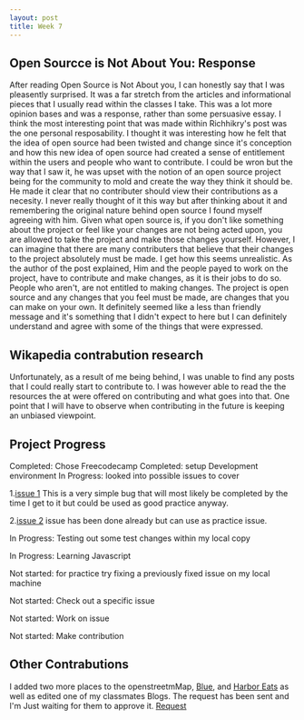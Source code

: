 ```yaml
---
layout: post
title: Week 7
---
```



## Open Sourcce is Not About You: Response
After reading Open Source is Not About you, I can honestly say that I was pleasently surprised. 
It was a far stretch from the articles and informational pieces that I usually read within the classes I take.
This was a lot more opinion bases and  was a response, rather than some persuasive essay. I think the most interesting point that 
was made within Richhikry's post was the one personal resposability. I thought it was interesting how he felt that the idea of
open source had been twisted and change since it's conception and how this new idea of open source had created a sense of entitlement 
within the users and people who want to contribute. I could be wron but the way that I saw it, he was upset with the notion of an open
source project being for the community to mold and create the way they think it should be. He made it clear that no contributer should view
their contributions as a necesity. I never really thought of it this way but after thinking about it and remembering the original nature behind
open source I found myself agreeing with him. Given what open source is, if you don't like something about the project or feel like your changes 
are not being acted upon, you are allowed to take the project and make those changes yourself. However, I can imagine that there are many
contributers that believe that their changes to the project absolutely must be made.
I get how this seems unrealistic. As the author of the post explained, Him and the people payed to work on the project, have to contribute 
and make changes, as it is their jobs to do so. People who aren't, are not entitled to making changes. The project is open source and any
changes that you feel must be made, are changes that you can make on your own. It definitely seemed like a less than friendly message and it's 
something that I didn't expect to here but I can definitely understand and agree with some of the things that were expressed.

## Wikapedia contrabution research 
Unfortunately, as a result of me being behind, I was unable to find any posts that I could really start to contribute to. I was however able to
read the the resources the at were offered on contributing and what goes into that. One point that I will have to observe when contributing in the future
is keeping an unbiased viewpoint. 

## Project Progress 
Completed: Chose Freecodecamp
Completed: setup Development environment
In Progress: looked into possible issues to cover

  1.[issue 1](https://github.com/freeCodeCamp/freeCodeCamp/issues/38380)
  This is a very simple bug that will most likely be completed by the time I get to it but could be used as good practice anyway.
  
  2.[issue 2](https://github.com/freeCodeCamp/freeCodeCamp/issues/38312)
  issue has been done already but can use as practice issue.
  
In Progress: Testing out some test changes within my local copy

In Progress: Learning Javascript 

Not started: for practice try fixing a previously fixed issue on my local machine

Not started: Check out a specific issue

Not started: Work on issue

Not started: Make contribution


## Other Contrabutions 
I added two more places to the openstreetmMap, [Blue](https://www.openstreetmap.org/changeset/82234095), and 
[Harbor Eats](https://www.openstreetmap.org/changeset/82224206) as well as edited one of my classmates Blogs. 
The request has been sent and I'm Just waiting for them to approve it. [Request](https://github.com/hunter-college-ossd-spr-2020/ElijahCano33-weekly/pull/3)
